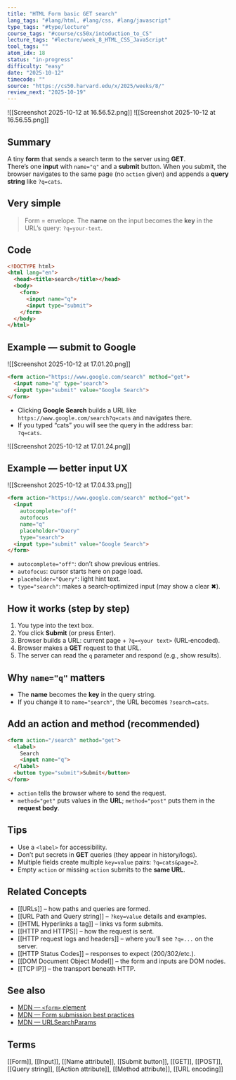 ```yaml
---
title: "HTML Form basic GET search"
lang_tags: "#lang/html, #lang/css, #lang/javascript"
type_tags: "#type/lecture"
course_tags: "#course/cs50x/intoduction_to_CS"
lecture_tags: "#lecture/week_8_HTML_CSS_JavaScript"
tool_tags: ""
atom_idx: 18
status: "in-progress"
difficulty: "easy"
date: "2025-10-12"
timecode: ""
source: "https://cs50.harvard.edu/x/2025/weeks/8/"
review_next: "2025-10-19"
---
```


![[Screenshot 2025-10-12 at 16.56.52.png]]
![[Screenshot 2025-10-12 at 16.56.55.png]]

## Summary
A tiny **form** that sends a search term to the server using **GET**.  
There’s one **input** with `name="q"` and a **submit** button. When you submit, the browser navigates to the same page (no `action` given) and appends a **query string** like `?q=cats`.

## Very simple
> Form = envelope. The **name** on the input becomes the **key** in the URL’s query: `?q=your-text`.

## Code
```html
<!DOCTYPE html>
<html lang="en">
  <head><title>search</title></head>
  <body>
    <form>
      <input name="q">
      <input type="submit">
    </form>
  </body>
</html>
```


## Example — submit to Google
![[Screenshot 2025-10-12 at 17.01.20.png]]
```html
<form action="https://www.google.com/search" method="get">
  <input name="q" type="search">
  <input type="submit" value="Google Search">
</form>
```
- Clicking **Google Search** builds a URL like  
  `https://www.google.com/search?q=cats` and navigates there.
- If you typed “cats” you will see the query in the address bar:  
  `?q=cats`.

![[Screenshot 2025-10-12 at 17.01.24.png]]

## Example — better input UX
![[Screenshot 2025-10-12 at 17.04.33.png]]
```html
<form action="https://www.google.com/search" method="get">
  <input
    autocomplete="off"
    autofocus
    name="q"
    placeholder="Query"
    type="search">
  <input type="submit" value="Google Search">
</form>
```
- `autocomplete="off"`: don’t show previous entries.  
- `autofocus`: cursor starts here on page load.  
- `placeholder="Query"`: light hint text.  
- `type="search"`: makes a search‑optimized input (may show a clear ✖).

## How it works (step by step)
1. You type into the text box.  
2. You click **Submit** (or press Enter).  
3. Browser builds a URL: current page + `?q=<your text>` (URL‑encoded).  
4. Browser makes a **GET** request to that URL.  
5. The server can read the `q` parameter and respond (e.g., show results).

## Why `name="q"` matters
- The **name** becomes the **key** in the query string.  
- If you change it to `name="search"`, the URL becomes `?search=cats`.

## Add an action and method (recommended)
```html
<form action="/search" method="get">
  <label>
    Search
    <input name="q">
  </label>
  <button type="submit">Submit</button>
</form>
```
- `action` tells the browser where to send the request.  
- `method="get"` puts values in the **URL**; `method="post"` puts them in the **request body**.

## Tips
- Use a `<label>` for accessibility.  
- Don’t put secrets in **GET** queries (they appear in history/logs).  
- Multiple fields create multiple `key=value` pairs: `?q=cats&page=2`.  
- Empty `action` or missing `action` submits to the **same URL**.

## Related Concepts
- [[URLs]] – how paths and queries are formed.  
- [[URL Path and Query string]] – `?key=value` details and examples.  
- [[HTML Hyperlinks a tag]] – links vs form submits.  
- [[HTTP and HTTPS]] – how the request is sent.  
- [[HTTP request logs and headers]] – where you’ll see `?q=...` on the server.  
- [[HTTP Status Codes]] – responses to expect (200/302/etc.).  
- [[DOM Document Object Model]] – the form and inputs are DOM nodes.  
- [[TCP IP]] – the transport beneath HTTP.

## See also
- [MDN — `<form>` element](https://developer.mozilla.org/en-US/docs/Web/HTML/Element/form)
- [MDN — Form submission best practices](https://developer.mozilla.org/en-US/docs/Learn/Forms/Sending_and_retrieving_form_data)
- [MDN — URLSearchParams](https://developer.mozilla.org/en-US/docs/Web/API/URLSearchParams)

## Terms
[[Form]], [[Input]], [[Name attribute]], [[Submit button]], [[GET]], [[POST]], [[Query string]], [[Action attribute]], [[Method attribute]], [[URL encoding]]
